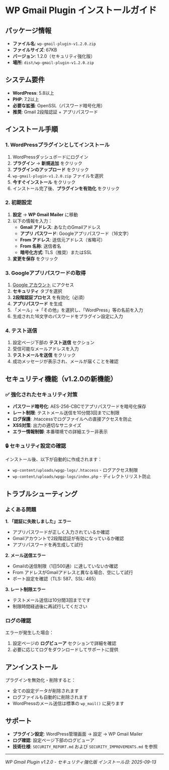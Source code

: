 # WP Gmail Plugin インストールガイド

## パッケージ情報
- **ファイル名**: `wp-gmail-plugin-v1.2.0.zip`
- **ファイルサイズ**: 67KB
- **バージョン**: 1.2.0（セキュリティ強化版）
- **場所**: `dist/wp-gmail-plugin-v1.2.0.zip`

## システム要件
- **WordPress**: 5.8以上
- **PHP**: 7.2以上
- **必要な拡張**: OpenSSL（パスワード暗号化用）
- **推奨**: Gmail 2段階認証 + アプリパスワード

## インストール手順

### 1. WordPressプラグインとしてインストール

1. WordPressダッシュボードにログイン
2. **プラグイン** → **新規追加** をクリック
3. **プラグインのアップロード** をクリック
4. `wp-gmail-plugin-v1.2.0.zip` ファイルを選択
5. **今すぐインストール** をクリック
6. インストール完了後、**プラグインを有効化** をクリック

### 2. 初期設定

1. **設定** → **WP Gmail Mailer** に移動
2. 以下の情報を入力：
   - **Gmail アドレス**: あなたのGmailアドレス
   - **アプリ パスワード**: Googleアプリパスワード（16文字）
   - **From アドレス**: 送信元アドレス（省略可）
   - **From 名称**: 送信者名
   - **暗号化方式**: TLS（推奨）またはSSL
3. **変更を保存** をクリック

### 3. Googleアプリパスワードの取得

1. [Google アカウント](https://myaccount.google.com/) にアクセス
2. **セキュリティ** タブを選択
3. **2段階認証プロセス** を有効化（必須）
4. **アプリパスワード** を生成
5. 「メール」→「その他」を選択し、「WordPress」等の名前を入力
6. 生成された16文字のパスワードをプラグイン設定に入力

### 4. テスト送信

1. 設定ページ下部の **テスト送信** セクション
2. 受信可能なメールアドレスを入力
3. **テストメールを送信** をクリック
4. 成功メッセージが表示され、メールが届くことを確認

## セキュリティ機能（v1.2.0の新機能）

### ✅ 強化されたセキュリティ対策
- **パスワード暗号化**: AES-256-CBCでアプリパスワードを暗号化保存
- **レート制限**: テストメール送信を10分間3回までに制限
- **ログ保護**: .htaccessでログファイルへの直接アクセスを防止
- **XSS対策**: 出力の適切なサニタイズ
- **エラー情報制御**: 本番環境での詳細エラー非表示

### 🔒 セキュリティ設定の確認

インストール後、以下が自動的に作成されます：
- `wp-content/uploads/wpgp-logs/.htaccess` - ログアクセス制限
- `wp-content/uploads/wpgp-logs/index.php` - ディレクトリリスト防止

## トラブルシューティング

### よくある問題

**1. 「認証に失敗しました」エラー**
- アプリパスワードが正しく入力されているか確認
- Gmailアカウントで2段階認証が有効になっているか確認
- アプリパスワードを再生成して試行

**2. メール送信エラー**
- Gmailの送信制限（1日500通）に達していないか確認
- From アドレスがGmailアドレスと異なる場合、空にして試行
- ポート設定を確認（TLS: 587、SSL: 465）

**3. レート制限エラー**
- テストメール送信は10分間3回までです
- 制限時間経過後に再試行してください

### ログの確認

エラーが発生した場合：
1. 設定ページの **ログビューア** セクションで詳細を確認
2. 必要に応じてログをダウンロードしてサポートに提供

## アンインストール

プラグインを無効化・削除すると：
- 全ての設定データが削除されます
- ログファイルも自動的に削除されます
- WordPressのメール送信は標準の `wp_mail()` に戻ります

## サポート

- **プラグイン設定**: WordPress管理画面 → 設定 → WP Gmail Mailer
- **ログ確認**: 設定ページ下部のログビューア
- **技術仕様**: `SECURITY_REPORT.md` および `SECURITY_IMPROVEMENTS.md` を参照

---
*WP Gmail Plugin v1.2.0 - セキュリティ強化版*
*インストール日: 2025-09-13*